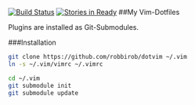 [![Build Status](https://travis-ci.org/robbirob/dotvim.svg?branch=master)](https://travis-ci.org/robbirob/dotvim) [![Stories in Ready](https://badge.waffle.io/robbirob/dotvim.png?label=ready&title=Ready)](https://waffle.io/robbirob/dotvim)
##My Vim-Dotfiles

Plugins are installed as Git-Submodules.

###Installation

```bash
git clone https://github.com/robbirob/dotvim ~/.vim
ln -s ~/.vim/vimrc ~/.vimrc

cd ~/.vim
git submodule init
git submodule update
```
